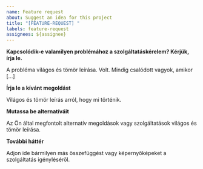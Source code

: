 ```yaml
---
name: Feature request
about: Suggest an idea for this project
title: "[FEATURE-REQUEST] "
labels: feature-request
assignees: ${assignee}
---
```


**Kapcsolódik-e valamilyen problémához a szolgáltatáskérelem? Kérjük, írja le.**

A probléma világos és tömör leírása. Volt. Mindig csalódott vagyok, amikor [...]

**Írja le a kívánt megoldást**

Világos és tömör leírás arról, hogy mi történik.

**Mutassa be alternatíváit**

Az Ön által megfontolt alternatív megoldások vagy szolgáltatások világos és tömör leírása.

**További háttér**

Adjon ide bármilyen más összefüggést vagy képernyőképeket a szolgáltatás igényléséről.